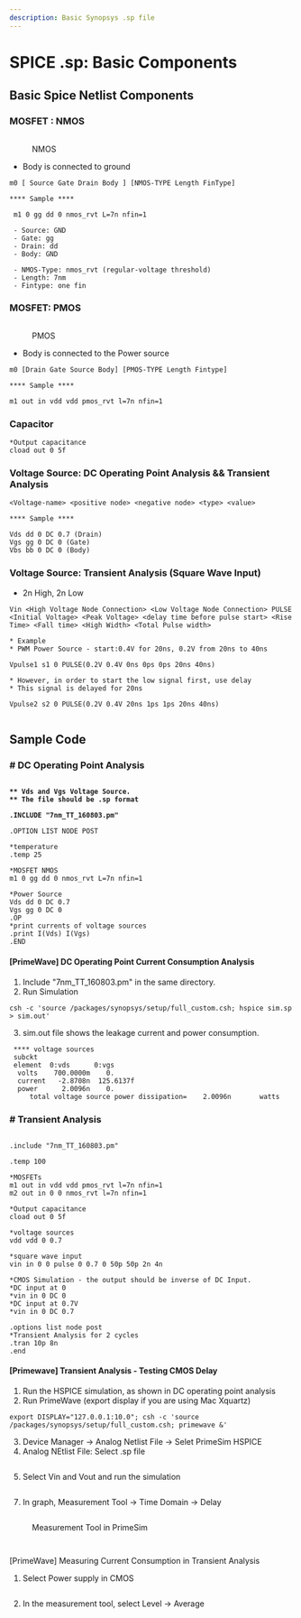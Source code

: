 ```yaml
---
description: Basic Synopsys .sp file
---
```


# SPICE .sp: Basic Components

## Basic Spice Netlist Components

### MOSFET : NMOS&#x20;

<figure><img src="../.gitbook/assets/Screenshot 2024-04-18 at 3.45.05 PM.png" alt=""><figcaption><p>NMOS</p></figcaption></figure>

* Body is connected to ground&#x20;

```
m0 [ Source Gate Drain Body ] [NMOS-TYPE Length FinType]

**** Sample **** 

 m1 0 gg dd 0 nmos_rvt L=7n nfin=1  
 
 - Source: GND 
 - Gate: gg 
 - Drain: dd
 - Body: GND
 
 - NMOS-Type: nmos_rvt (regular-voltage threshold)
 - Length: 7nm 
 - Fintype: one fin 
```

### MOSFET: PMOS

<figure><img src="../.gitbook/assets/Screenshot 2024-04-18 at 3.45.40 PM.png" alt=""><figcaption><p>PMOS</p></figcaption></figure>

* Body is connected to the Power source

```
m0 [Drain Gate Source Body] [PMOS-TYPE Length Fintype]

**** Sample ****

m1 out in vdd vdd pmos_rvt l=7n nfin=1
```

### Capacitor

```
*Output capacitance
cload out 0 5f
```

### Voltage Source: DC Operating Point Analysis && Transient Analysis&#x20;

```
<Voltage-name> <positive node> <negative node> <type> <value>

**** Sample ****

Vds dd 0 DC 0.7 (Drain)
Vgs gg 0 DC 0 (Gate)
Vbs bb 0 DC 0 (Body)
```

### Voltage Source: Transient Analysis (Square Wave Input)

* 2n High, 2n Low

```
Vin <High Voltage Node Connection> <Low Voltage Node Connection> PULSE <Initial Voltage> <Peak Voltage> <delay time before pulse start> <Rise Time> <Fall time> <High Width> <Total Pulse width>

* Example 
* PWM Power Source - start:0.4V for 20ns, 0.2V from 20ns to 40ns 

Vpulse1 s1 0 PULSE(0.2V 0.4V 0ns 0ps 0ps 20ns 40ns)

* However, in order to start the low signal first, use delay 
* This signal is delayed for 20ns 

Vpulse2 s2 0 PULSE(0.2V 0.4V 20ns 1ps 1ps 20ns 40ns)
```

<figure><img src="../.gitbook/assets/image (44).png" alt=""><figcaption></figcaption></figure>

## Sample Code&#x20;

### # DC Operating Point Analysis

<figure><img src="../.gitbook/assets/Screenshot 2024-04-19 at 1.33.25 PM.png" alt=""><figcaption></figcaption></figure>

<pre><code><strong>** Vds and Vgs Voltage Source. 
</strong><strong>** The file should be .sp format 
</strong><strong>
</strong><strong>.INCLUDE "7nm_TT_160803.pm"
</strong><strong>
</strong>.OPTION LIST NODE POST

*temperature
.temp 25

*MOSFET NMOS 
m1 0 gg dd 0 nmos_rvt L=7n nfin=1

*Power Source 
Vds dd 0 DC 0.7
Vgs gg 0 DC 0
.OP
*print currents of voltage sources
.print I(Vds) I(Vgs)
.END
</code></pre>

#### &#x20;\[PrimeWave] DC Operating Point Current Consumption Analysis  &#x20;

1. Include "7nm\_TT\_160803.pm" in the same directory.
2. Run Simulation

```spice
csh -c 'source /packages/synopsys/setup/full_custom.csh; hspice sim.sp > sim.out'
```

3. sim.out file shows the leakage current and power consumption.&#x20;

```
 **** voltage sources
 subckt                        
 element  0:vds      0:vgs     
  volts    700.0000m    0.     
  current   -2.8708n  125.6137f
  power      2.0096n    0.     
     total voltage source power dissipation=    2.0096n       watts
```

### # Transient Analysis&#x20;

<figure><img src="../.gitbook/assets/Screenshot 2024-04-19 at 1.47.04 PM.png" alt=""><figcaption></figcaption></figure>

```
.include "7nm_TT_160803.pm"

.temp 100

*MOSFETs
m1 out in vdd vdd pmos_rvt l=7n nfin=1
m2 out in 0 0 nmos_rvt l=7n nfin=1

*Output capacitance
cload out 0 5f

*voltage sources
vdd vdd 0 0.7

*square wave input
vin in 0 0 pulse 0 0.7 0 50p 50p 2n 4n

*CMOS Simulation - the output should be inverse of DC Input. 
*DC input at 0
*vin in 0 DC 0
*DC input at 0.7V
*vin in 0 DC 0.7

.options list node post
*Transient Analysis for 2 cycles
.tran 10p 8n
.end
```

#### \[Primewave] Transient Analysis - Testing CMOS Delay&#x20;

1. Run the HSPICE simulation, as shown in DC operating point analysis&#x20;
2. Run PrimeWave (export display if you are using Mac Xquartz)

```
export DISPLAY="127.0.0.1:10.0"; csh -c 'source /packages/synopsys/setup/full_custom.csh; primewave &'
```

3. Device Manager -> Analog Netlist File -> Selet PrimeSim HSPICE&#x20;
4. Analog NEtlist File: Select .sp file&#x20;

<figure><img src="../.gitbook/assets/image (1) (1).png" alt=""><figcaption></figcaption></figure>

5. Select Vin and Vout and run the simulation&#x20;

<figure><img src="../.gitbook/assets/image (2).png" alt=""><figcaption></figcaption></figure>

7. In graph, Measurement Tool -> Time Domain -> Delay&#x20;

<figure><img src="../.gitbook/assets/Screenshot 2024-04-29 at 2.43.44 PM.png" alt=""><figcaption><p>Measurement Tool in PrimeSim</p></figcaption></figure>

<figure><img src="../.gitbook/assets/image (3).png" alt=""><figcaption></figcaption></figure>

<figure><img src="../.gitbook/assets/image (1).png" alt=""><figcaption></figcaption></figure>

\[PrimeWave] Measuring Current Consumption in Transient Analysis&#x20;

1. Select Power supply in CMOS &#x20;

<figure><img src="../.gitbook/assets/Screenshot 2024-04-29 at 3.08.42 PM.png" alt=""><figcaption></figcaption></figure>

2. In the measurement tool, select Level -> Average&#x20;

<figure><img src="../.gitbook/assets/Screenshot 2024-04-29 at 3.10.36 PM.png" alt=""><figcaption></figcaption></figure>

<figure><img src="../.gitbook/assets/Screenshot 2024-04-29 at 3.12.31 PM.png" alt=""><figcaption></figcaption></figure>

